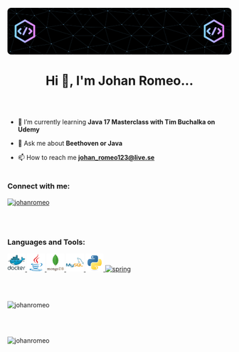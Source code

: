 ![Header](./header.png)

<h1 align="center">Hi 👋, I'm Johan Romeo...</h1>
<br></br>






- 🌱 I’m currently learning **Java 17 Masterclass with Tim Buchalka on Udemy**

- 💬 Ask me about **Beethoven or Java**

- 📫 How to reach me **johan_romeo123@live.se**
<br></br>


<h3 align="left">Connect with me:</h3>
<p align="left">
<a href="https://linkedin.com/in/johanromeo" target="blank"><img align="center" src="https://raw.githubusercontent.com/rahuldkjain/github-profile-readme-generator/master/src/images/icons/Social/linked-in-alt.svg" alt="johanromeo" height="30" width="40" /></a>
</p>
<br></br>


<h3 align="left">Languages and Tools:</h3>
<p align="left"> <a href="https://www.docker.com/" target="_blank" rel="noreferrer"> <img src="https://raw.githubusercontent.com/devicons/devicon/master/icons/docker/docker-original-wordmark.svg" alt="docker" width="40" height="40"/> </a> <a href="https://www.java.com" target="_blank" rel="noreferrer"> <img src="https://raw.githubusercontent.com/devicons/devicon/master/icons/java/java-original.svg" alt="java" width="40" height="40"/> </a> <a href="https://www.mongodb.com/" target="_blank" rel="noreferrer"> <img src="https://raw.githubusercontent.com/devicons/devicon/master/icons/mongodb/mongodb-original-wordmark.svg" alt="mongodb" width="40" height="40"/> </a> <a href="https://www.mysql.com/" target="_blank" rel="noreferrer"> <img src="https://raw.githubusercontent.com/devicons/devicon/master/icons/mysql/mysql-original-wordmark.svg" alt="mysql" width="40" height="40"/> </a> <a href="https://www.python.org" target="_blank" rel="noreferrer"> <img src="https://raw.githubusercontent.com/devicons/devicon/master/icons/python/python-original.svg" alt="python" width="40" height="40"/> </a> <a href="https://spring.io/" target="_blank" rel="noreferrer"> <img src="https://www.vectorlogo.zone/logos/springio/springio-icon.svg" alt="spring" width="40" height="40"/> </a> </p>
<br></br>


<p><img align="center" src="https://github-readme-stats.vercel.app/api/top-langs?username=johanromeo&show_icons=true&locale=en&layout=compact" alt="johanromeo" /></p>
<br></br>


<p><img align="center" src="https://github-readme-streak-stats.herokuapp.com/?user=johanromeo&" alt="johanromeo" /></p>
